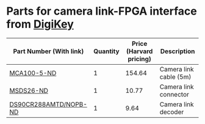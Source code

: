# Parts for camera link-FPGA interface from **[DigiKey](http://www.digikey.com/)**

|Part Number (With link)|Quantity|Price (Harvard pricing)|Description|
|-----------------------|--------|-----------------------|-----------|
|[MCA100-5-ND](https://punchout.digikey.com/product-detail/en/1MF26-L560-00C-500/MCA100-5-ND/1129494)|1|154.64|Camera link cable (5m)|
|[MSDS26-ND](https://punchout.digikey.com/product-detail/en/12226-8250-00FR/MSDS26-ND/1092161)|1|10.77|Camera link connector|
|[DS90CR288AMTD/NOPB-ND](https://punchout.digikey.com/product-detail/en/DS90CR288AMTD%2FNOPB/DS90CR288AMTD%2FNOPB-ND/363519)|1|9.64|Camera link decoder|
